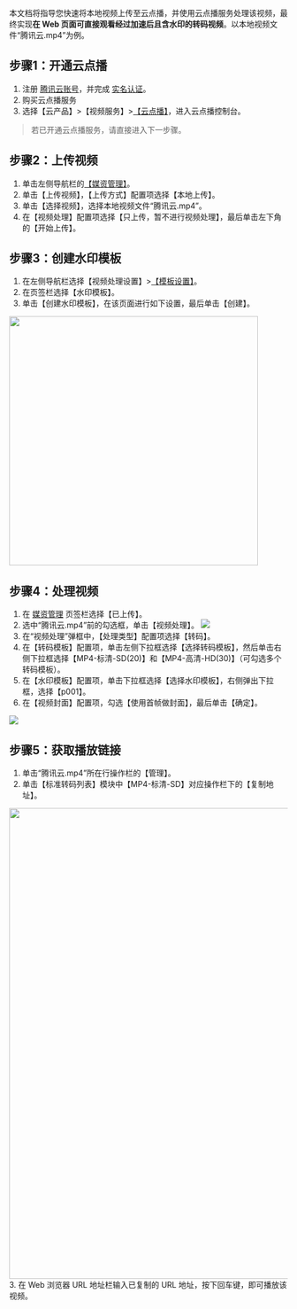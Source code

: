 本文档将指导您快速将本地视频上传至云点播，并使用云点播服务处理该视频，最终实现**在 Web 页面可直接观看经过加速后且含水印的转码视频**。以本地视频文件“腾讯云.mp4”为例。


## 步骤1：开通云点播
1. 注册 [腾讯云账号](https://intl.cloud.tencent.com/document/product/378/17985)，并完成 [实名认证](https://intl.cloud.tencent.com/document/product/378/3629)。
2. 购买云点播服务 <!--doc ，具体请参见 [计费概述](https://intl.cloud.tencent.com/document/product/266/2838)。-->
3. 选择【云产品】>【视频服务】>[【云点播】](https://console.cloud.tencent.com/vod)，进入云点播控制台。

>若已开通云点播服务，请直接进入下一步骤。



## 步骤2：上传视频
1. 单击左侧导航栏的[【媒资管理】](https://console.cloud.tencent.com/vod/media)。
2. 单击【上传视频】，【上传方式】配置项选择【本地上传】。
3. 单击【选择视频】，选择本地视频文件“腾讯云.mp4”。
4. 在【视频处理】配置项选择【只上传，暂不进行视频处理】，最后单击左下角的【开始上传】。

## 步骤3：创建水印模板
1. 在左侧导航栏选择【视频处理设置】>[【模板设置】](https://console.cloud.tencent.com/vod/video-process/template)。
2. 在页签栏选择【水印模板】。
3. 单击【创建水印模板】，在该页面进行如下设置，最后单击【创建】。<br>
<img src="https://main.qcloudimg.com/raw/c85044cca9840a8f83bc5747e87985a9.png" width="450">
	
## 步骤4：处理视频
1. 在 [媒资管理](https://console.cloud.tencent.com/vod/media) 页签栏选择【已上传】。
2. 选中“腾讯云.mp4”前的勾选框，单击【视频处理】。
![](https://main.qcloudimg.com/raw/535b71cfc6374ff65bc46c1ab07eccd1.png)
3. 在“视频处理”弹框中，【处理类型】配置项选择【转码】。
4. 在【转码模板】配置项，单击左侧下拉框选择【选择转码模板】，然后单击右侧下拉框选择【MP4-标清-SD(20)】和【MP4-高清-HD(30)】（可勾选多个转码模板）。
5. 在【水印模板】配置项，单击下拉框选择【选择水印模板】，右侧弹出下拉框，选择【p001】。
6. 在【视频封面】配置项，勾选【使用首帧做封面】，最后单击【确定】。
<img src="https://main.qcloudimg.com/raw/69abe9f386f0e12a79ae6596d6a994e4.png">

## 步骤5：获取播放链接
1. 单击“腾讯云.mp4”所在行操作栏的【管理】。
2. 单击【标准转码列表】模块中【MP4-标清-SD】对应操作栏下的【复制地址】。
<img src="https://main.qcloudimg.com/raw/d6936a55fcc0a1e7df5fdf9265c25f7a.png" width="850">
3. 在 Web 浏览器 URL 地址栏输入已复制的 URL 地址，按下回车键，即可播放该视频。


